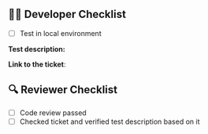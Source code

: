 ## 🧑‍💻 Developer Checklist
- [ ] Test in local environment

**Test description:**
<!-- Describe your test here -->

**Link to the ticket**:
<!-- paste link here -->

## 🔍 Reviewer Checklist
- [ ] Code review passed
- [ ] Checked ticket and verified test description based on it